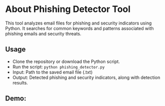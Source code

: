 
<!DOCTYPE html>
<html lang="en">
<head>
    <meta charset="UTF-8">
    <meta name="viewport" content="width=device-width, initial-scale=1.0">
   
</head>
<body>

<h1>About Phishing Detector Tool</h1>


<p>This tool analyzes email files for phishing and security indicators using Python. It searches for common keywords and patterns associated with phishing emails and security threats.</p>

<h2>Usage</h2>
<ul>
    <li>Clone the repository or download the Python script.</li>
    <li>Run the script: <code>python phishing_detector.py</code></li>
    <li>Input: Path to the saved email file (.txt)</li>
    <li>Output: Detected phishing and security indicators, along with detection results.</li>
</ul>

 <h2>Demo:</h2> 
    <a href="https://1drv.ms/v/c/245a0c056af66af3/EYMVyATlBoNKiSwJ9mBHJloBj9z9MA15H_UT5JO_uRDhmw?e=GVT2yM">
        
